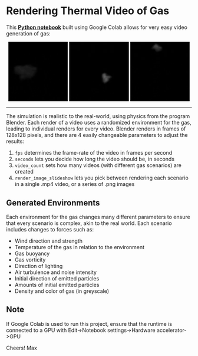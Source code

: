 
# Rendering Thermal Video of Gas

This [**Python notebook**](https://github.com/max-wild/Thermal-Gas-Videos/blob/main/thermal_gas_videos.ipynb) built using Google Colab allows for very easy video generation of gas:

<p float="left" align="middle" display="flex" align-items="center">
<img src="https://github.com/max-wild/Thermal-Gas-Videos/raw/main/examples/example.gif" width="32%">
<img src="https://github.com/max-wild/Thermal-Gas-Videos/raw/main/examples/example2.gif" width="32%">
<img src="https://github.com/max-wild/Thermal-Gas-Videos/raw/main/examples/example3.gif" width="32%">
</p>

<hr>

The simulation is realistic to the real-world, using physics from the program Blender. Each render of a video uses a randomized environment for the gas, leading to individual renders for every video. Blender renders in frames of 128x128 pixels, and there are 4 easily changeable parameters to adjust the results:

 1. `fps` determines the frame-rate of the video in frames per second
 2. `seconds` lets you decide how long the video should be, in seconds
 3. `video_count` sets how many videos (with different gas scenarios) are created
 4. `render_image_slideshow` lets you pick between rendering each scenario in a single .mp4 video, or a series of .png images

## Generated Environments

Each environment for the gas changes many different parameters to ensure that every scenario is complex, akin to the real world. Each scenario includes changes to forces such as:

 - Wind direction and strength
 - Temperature of the gas in relation to the environment
 - Gas buoyancy
 - Gas vorticity
 - Direction of lighting
 - Air turbulence and noise intensity
 - Initial direction of emitted particles
 - Amounts of initial emitted particles
 - Density and color of gas (in greyscale)

## Note

If Google Colab is used to run this project, ensure that the runtime is connected to a GPU with Edit->Notebook settings->Hardware accelerator->GPU 

Cheers!
Max
